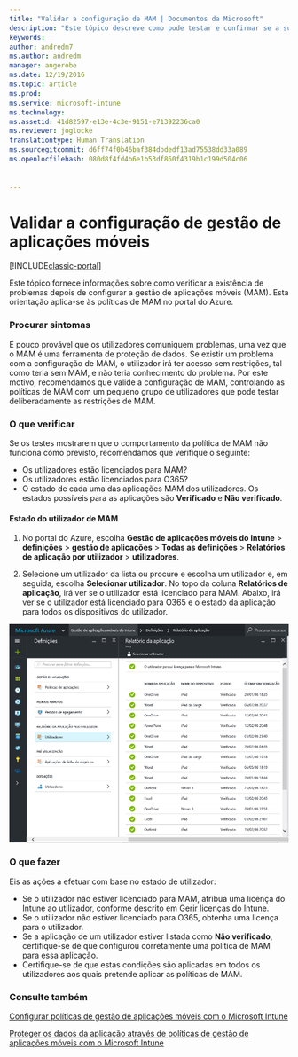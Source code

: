 ```yaml
---
title: "Validar a configuração de MAM | Documentos da Microsoft"
description: "Este tópico descreve como pode testar e confirmar se a sua política de MAM está corretamente definida e a funcionar conforme esperado."
keywords: 
author: andredm7
ms.author: andredm
manager: angerobe
ms.date: 12/19/2016
ms.topic: article
ms.prod: 
ms.service: microsoft-intune
ms.technology: 
ms.assetid: 41d82597-e13e-4c3e-9151-e71392236ca0
ms.reviewer: joglocke
translationtype: Human Translation
ms.sourcegitcommit: d6ff74f0b46baf384dbdedf13ad75538dd33a089
ms.openlocfilehash: 080d8f4fd4b6e1b53df860f4319b1c199d504c06


---
```


# <a name="validating-your-mobile-application-management-setup"></a>Validar a configuração de gestão de aplicações móveis

[!INCLUDE[classic-portal](../includes/classic-portal.md)]

Este tópico fornece informações sobre como verificar a existência de problemas depois de configurar a gestão de aplicações móveis (MAM). Esta orientação aplica-se às políticas de MAM no portal do Azure.

### <a name="checking-for-symptoms"></a>Procurar sintomas
É pouco provável que os utilizadores comuniquem problemas, uma vez que o MAM é uma ferramenta de proteção de dados. Se existir um problema com a configuração de MAM, o utilizador irá ter acesso sem restrições, tal como teria sem MAM, e não teria conhecimento do problema. Por este motivo, recomendamos que valide a configuração de MAM, controlando as políticas de MAM com um pequeno grupo de utilizadores que pode testar deliberadamente as restrições de MAM.


### <a name="what-to-check"></a>O que verificar

Se os testes mostrarem que o comportamento da política de MAM não funciona como previsto, recomendamos que verifique o seguinte:

- Os utilizadores estão licenciados para MAM?
- Os utilizadores estão licenciados para O365?
- O estado de cada uma das aplicações MAM dos utilizadores. Os estados possíveis para as aplicações são **Verificado** e **Não verificado**.

#### <a name="user-mam-status"></a>Estado do utilizador de MAM
1. No portal do Azure, escolha **Gestão de aplicações móveis do Intune** > **definições** > **gestão de aplicações** > **Todas as definições** > **Relatórios de aplicação por utilizador** > **utilizadores**.

2. Selecione um utilizador da lista ou procure e escolha um utilizador e, em seguida, escolha **Selecionar utilizador**. No topo da coluna **Relatórios de aplicação**, irá ver se o utilizador está licenciado para MAM. Abaixo, irá ver se o utilizador está licenciado para O365 e o estado da aplicação para todos os dispositivos do utilizador.

![Estado da aplicação para MAM](..\media\ts-mam-user-apps.png)

### <a name="what-to-do"></a>O que fazer
Eis as ações a efetuar com base no estado de utilizador:

- Se o utilizador não estiver licenciado para MAM, atribua uma licença do Intune ao utilizador, conforme descrito em [Gerir licenças do Intune](..\get-started\start-with-a-paid-subscription-to-microsoft-intune.md).
- Se o utilizador não estiver licenciado para O365, obtenha uma licença para o utilizador.
- Se a aplicação de um utilizador estiver listada como **Não verificado**, certifique-se de que configurou corretamente uma política de MAM para essa aplicação.
- Certifique-se de que estas condições são aplicadas em todos os utilizadores aos quais pretende aplicar as políticas de MAM.

### <a name="see-also"></a>Consulte também
[Configurar políticas de gestão de aplicações móveis com o Microsoft Intune](..\deploy-use\get-ready-to-configure-mobile-app-management-policies-with-microsoft-intune.md)

[Proteger os dados da aplicação através de políticas de gestão de aplicações móveis com o Microsoft Intune](..\deploy-use\protect-app-data-using-mobile-app-management-policies-with-microsoft-intune.md)



<!--HONumber=Dec16_HO2-->


